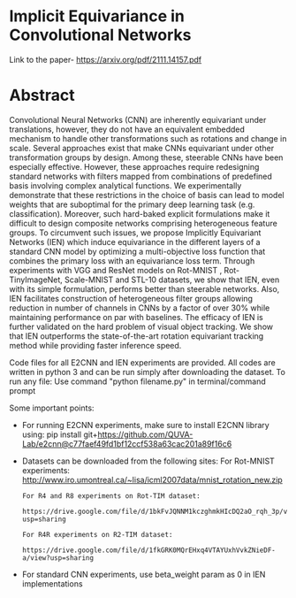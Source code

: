 # Implicit Equivariance in Convolutional Networks
Link to the paper- https://arxiv.org/pdf/2111.14157.pdf

# Abstract
Convolutional Neural Networks (CNN) are inherently equivariant under translations, however, they do not have an equivalent embedded mechanism to handle other transformations such as rotations
and change in scale. Several approaches exist that
make CNNs equivariant under other transformation
groups by design. Among these, steerable CNNs
have been especially effective. However, these approaches require redesigning standard networks with
filters mapped from combinations of predefined basis
involving complex analytical functions. We experimentally demonstrate that these restrictions in the
choice of basis can lead to model weights that are suboptimal for the primary deep learning task (e.g. classification). Moreover, such hard-baked explicit formulations make it difficult to design composite networks comprising heterogeneous feature groups. To
circumvent such issues, we propose Implicitly Equivariant Networks (IEN) which induce equivariance in
the different layers of a standard CNN model by
optimizing a multi-objective loss function that combines the primary loss with an equivariance loss term.
Through experiments with VGG and ResNet models
on Rot-MNIST , Rot-TinyImageNet, Scale-MNIST
and STL-10 datasets, we show that IEN, even with
its simple formulation, performs better than steerable
networks. Also, IEN facilitates construction of heterogeneous filter groups allowing reduction in number of channels in CNNs by a factor of over 30%
while maintaining performance on par with baselines.
The efficacy of IEN is further validated on the hard
problem of visual object tracking. We show that
IEN outperforms the state-of-the-art rotation equivariant tracking method while providing faster inference speed.

Code files for all E2CNN and IEN experiments are provided. 
All codes are written in python 3 and can be run simply after downloading the dataset.
To run any file: Use command "python filename.py" in terminal/command prompt

Some important points:

-  For running E2CNN experiments, make sure to install E2CNN library using:
       pip install git+https://github.com/QUVA-Lab/e2cnn@c77faef49fd1bf12ccf538a63cac201a89f16c6
       
-  Datasets can be downloaded from the following sites:
       For Rot-MNIST experiments: 
            http://www.iro.umontreal.ca/~lisa/icml2007data/mnist_rotation_new.zip

       For R4 and R8 experiments on Rot-TIM dataset:
            https://drive.google.com/file/d/1bkFvJQNNM1kczghmkHIcDQ2aO_rqh_3p/view?usp=sharing
       
       For R4R experiments on R2-TIM dataset:
            https://drive.google.com/file/d/1fkGRK0MQrEHxq4VTAYUxhVvkZNieDF-a/view?usp=sharing

-  For standard CNN experiments, use beta_weight param as 0 in IEN implementations
